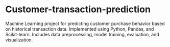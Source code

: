 # Customer-transaction-prediction
Machine Learning project for predicting customer purchase behavior based on historical transaction data. Implemented using Python, Pandas, and Scikit-learn. Includes data preprocessing, model training, evaluation, and visualization.
